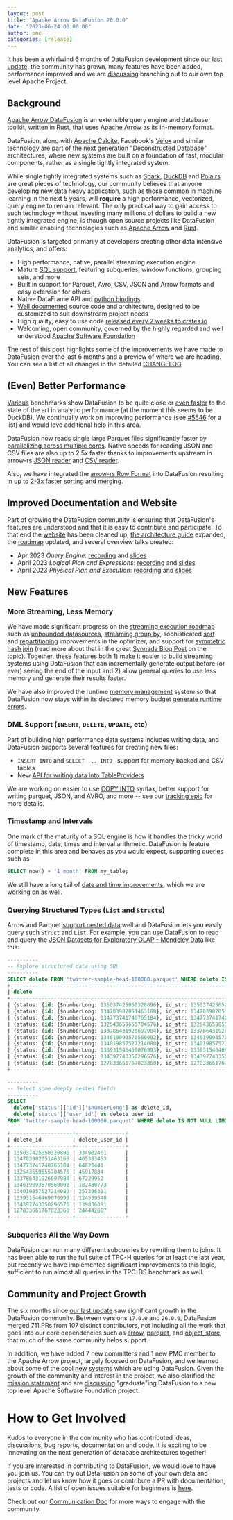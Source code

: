 ```yaml
---
layout: post
title: "Apache Arrow DataFusion 26.0.0"
date: "2023-06-24 00:00:00"
author: pmc
categories: [release]
---
```


<!--
{% comment %}
Licensed to the Apache Software Foundation (ASF) under one or more
contributor license agreements.  See the NOTICE file distributed with
this work for additional information regarding copyright ownership.
The ASF licenses this file to you under the Apache License, Version 2.0
(the "License"); you may not use this file except in compliance with
the License.  You may obtain a copy of the License at

http://www.apache.org/licenses/LICENSE-2.0

Unless required by applicable law or agreed to in writing, software
distributed under the License is distributed on an "AS IS" BASIS,
WITHOUT WARRANTIES OR CONDITIONS OF ANY KIND, either express or implied.
See the License for the specific language governing permissions and
limitations under the License.
{% endcomment %}
-->

It has been a whirlwind 6 months of DataFusion development since [our
last update]: the community has grown, many features have been added,
performance improved and we are [discussing] branching out to our own
top level Apache Project.

## Background

[Apache Arrow DataFusion] is an extensible query engine and database
toolkit, written in [Rust], that uses [Apache Arrow] as its in-memory
format.

[apache arrow datafusion]: https://arrow.apache.org/datafusion/
[apache arrow]: https://arrow.apache.org
[rust]: https://www.rust-lang.org/

DataFusion, along with [Apache Calcite], Facebook's [Velox] and
similar technology are part of the next generation "[Deconstructed
Database]" architectures, where new systems are built on a foundation
of fast, modular components, rather as a single tightly integrated
system.

[apache calcite]: https://calcite.apache.org
[velox]: https://github.com/facebookincubator/velox
[deconstructed database]: https://www.usenix.org/publications/login/winter2018/khurana
[spark]: https://spark.apache.org/
[duckdb]: https://duckdb.org
[pola.rs]: https://www.pola.rs/


While single tightly integrated systems such as [Spark], [DuckDB] and
[Pola.rs] are great pieces of technology, our community believes that
anyone developing new data heavy application, such as those common in
machine learning in the next 5 years, will **require** a high
performance, vectorized, query engine to remain relevant. The only
practical way to gain access to such technology without investing many
millions of dollars to build a new tightly integrated engine, is
though open source projects like DataFusion and similar enabling
technologies such as [Apache Arrow] and [Rust].

DataFusion is targeted primarily at developers creating other data
intensive analytics, and offers:

- High performance, native, parallel streaming execution engine
- Mature [SQL support], featuring  subqueries, window functions, grouping sets, and more
- Built in support for Parquet, Avro, CSV, JSON and Arrow formats and easy extension for others
- Native DataFrame API and [python bindings]
- [Well documented] source code and architecture, designed to be customized to suit downstream project needs
- High quality, easy to use code [released every 2 weeks to crates.io]
- Welcoming, open community, governed by the highly regarded and well understood [Apache Software Foundation]

The rest of this post highlights some of the improvements we have made
to DataFusion over the last 6 months and a preview of where we are
heading. You can see a list of all changes in the detailed
[CHANGELOG].

[SQL support]: https://arrow.apache.org/datafusion/user-guide/sql/index.html
[apache software foundation]: https://www.apache.org/
[well documented]: https://docs.rs/datafusion/latest/datafusion/index.html
[python bindings]: https://arrow.apache.org/datafusion-python/
[changelog]: https://github.com/apache/arrow-datafusion/blob/main/datafusion/CHANGELOG.md
[released every 2 weeks to crates.io]: https://crates.io/crates/datafusion/versions

## (Even) Better Performance

[Various] benchmarks show DataFusion to be quite close or [even
faster] to the state of the art in analytic performance (at the moment
this seems to be DuckDB). We continually work on improving performance
(see [#5546] for a list) and would love additional help in this area.

[various]: https://voltrondata.com/resources/speeds-and-feeds-hardware-and-software-matter
[even faster]: https://github.com/tustvold/access-log-bench
[#5546]: https://github.com/apache/arrow-datafusion/issues/5546

DataFusion now reads single large Parquet files significantly faster by
[parallelizing across multiple cores]. Native speeds for reading JSON
and CSV files are also up to 2.5x faster thanks to improvements
upstream in arrow-rs [JSON reader] and [CSV reader].

[parallelizing across multiple cores]: https://github.com/apache/arrow-datafusion/pull/5057
[json reader]: https://github.com/apache/arrow-rs/pull/3479#issuecomment-1384353159
[csv reader]: https://github.com/apache/arrow-rs/pull/3365

Also, we have integrated the [arrow-rs Row Format] into DataFusion resulting in up to [2-3x faster sorting and merging].

[arrow-rs row format]: https://arrow.apache.org/blog/2022/11/07/multi-column-sorts-in-arrow-rust-part-1/
[2-3x faster sorting and merging]: https://github.com/apache/arrow-datafusion/pull/6163

## Improved Documentation and Website

Part of growing the DataFusion community is ensuring that DataFusion's
features are understood and that it is easy to contribute and
participate. To that end the [website] has been cleaned up, [the
architecture guide] expanded, the [roadmap] updated, and several
overview talks created:

- Apr 2023 _Query Engine_: [recording](https://youtu.be/NVKujPxwSBA) and [slides](https://docs.google.com/presentation/d/1D3GDVas-8y0sA4c8EOgdCvEjVND4s2E7I6zfs67Y4j8/edit#slide=id.p)
- April 2023 _Logical Plan and Expressions_: [recording](https://youtu.be/EzZTLiSJnhY) and [slides](https://docs.google.com/presentation/d/1ypylM3-w60kVDW7Q6S99AHzvlBgciTdjsAfqNP85K30)
- April 2023 _Physical Plan and Execution_: [recording](https://youtu.be/2jkWU3_w6z0) and [slides](https://docs.google.com/presentation/d/1cA2WQJ2qg6tx6y4Wf8FH2WVSm9JQ5UgmBWATHdik0hg)

[website]: https://arrow.apache.org/datafusion/
[the architecture guide]: https://docs.rs/datafusion/latest/datafusion/index.html#architecture
[roadmap]: https://arrow.apache.org/datafusion/contributor-guide/roadmap.html

## New Features

### More Streaming, Less Memory

We have made significant progress on the [streaming execution roadmap]
such as [unbounded datasources], [streaming group by], sophisticated
[sort] and [repartitioning] improvements in the optimizer, and support
for [symmetric hash join] (read more about that in the great [Synnada
Blog Post] on the topic). Together, these features both 1) make it
easier to build streaming systems using DataFusion that can
incrementally generate output before (or ever) seeing the end of the
input and 2) allow general queries to use less memory and generate their
results faster.

We have also improved the runtime [memory management] system so that
DataFusion now stays within its declared memory budget [generate
runtime errors].

[sort]: https://docs.rs/datafusion/latest/datafusion/physical_optimizer/global_sort_selection/index.html
[repartitioning]: https://docs.rs/datafusion/latest/datafusion/physical_optimizer/repartition/index.html
[streaming execution roadmap]: https://github.com/apache/arrow-datafusion/issues/4285
[unbounded datasources]: https://docs.rs/datafusion/latest/datafusion/physical_plan/trait.ExecutionPlan.html#method.unbounded_output
[streaming group by]: https://docs.rs/datafusion/latest/datafusion/physical_plan/aggregates/enum.GroupByOrderMode.html
[symmetric hash join]: https://docs.rs/datafusion/latest/datafusion/physical_plan/joins/struct.SymmetricHashJoinExec.html
[synnada blog post]: https://www.synnada.ai/blog/general-purpose-stream-joins-via-pruning-symmetric-hash-joins
[memory management]: https://docs.rs/datafusion/latest/datafusion/execution/memory_pool/index.html
[generate runtime errors]: https://github.com/apache/arrow-datafusion/issues/3941

### DML Support (`INSERT`, `DELETE`, `UPDATE`, etc)

Part of building high performance data systems includes writing data,
and DataFusion supports several features for creating new files:

- `INSERT INTO` and `SELECT ... INTO ` support for memory backed and CSV tables
- New [API for writing data into TableProviders]

We are working on easier to use [COPY INTO] syntax, better support
for writing parquet, JSON, and AVRO, and more -- see our [tracking epic]
for more details.

[tracking epic]: https://github.com/apache/arrow-datafusion/issues/6569
[api for writing data into tableproviders]: https://docs.rs/datafusion/latest/datafusion/physical_plan/insert/trait.DataSink.html
[tracking epic]: https://github.com/apache/arrow-datafusion/issues/6569
[copy into]: https://github.com/apache/arrow-datafusion/issues/5654

### Timestamp and Intervals

One mark of the maturity of a SQL engine is how it handles the tricky
world of timestamp, date, times and interval arithmetic. DataFusion is
feature complete in this area and behaves as you would expect,
supporting queries such as

```sql
SELECT now() + '1 month' FROM my_table;
```

We still have a long tail of [date and time improvements], which we are working on as well.

[date and time improvements]: https://github.com/apache/arrow-datafusion/issues/3148

### Querying Structured Types (`List` and `Struct`s)

Arrow and Parquet [support nested data] well and DataFusion lets you
easily query such `Struct` and `List`. For example, you can use
DataFusion to read and query the [JSON Datasets for Exploratory OLAP -
Mendeley Data] like this:

[support nested data]: https://arrow.apache.org/blog/2022/10/08/arrow-parquet-encoding-part-2/
[json datasets for exploratory olap - mendeley data]: https://data.mendeley.com/datasets/ct8f9skv97

```sql
----------
-- Explore structured data using SQL
----------
SELECT delete FROM 'twitter-sample-head-100000.parquet' WHERE delete IS NOT NULL limit 10;
+---------------------------------------------------------------------------------------------------------------------------+
| delete                                                                                                                    |
+---------------------------------------------------------------------------------------------------------------------------+
| {status: {id: {$numberLong: 135037425050320896}, id_str: 135037425050320896, user_id: 334902461, user_id_str: 334902461}} |
| {status: {id: {$numberLong: 134703982051463168}, id_str: 134703982051463168, user_id: 405383453, user_id_str: 405383453}} |
| {status: {id: {$numberLong: 134773741740765184}, id_str: 134773741740765184, user_id: 64823441, user_id_str: 64823441}}   |
| {status: {id: {$numberLong: 132543659655704576}, id_str: 132543659655704576, user_id: 45917834, user_id_str: 45917834}}   |
| {status: {id: {$numberLong: 133786431926697984}, id_str: 133786431926697984, user_id: 67229952, user_id_str: 67229952}}   |
| {status: {id: {$numberLong: 134619093570560002}, id_str: 134619093570560002, user_id: 182430773, user_id_str: 182430773}} |
| {status: {id: {$numberLong: 134019857527214080}, id_str: 134019857527214080, user_id: 257396311, user_id_str: 257396311}} |
| {status: {id: {$numberLong: 133931546469076993}, id_str: 133931546469076993, user_id: 124539548, user_id_str: 124539548}} |
| {status: {id: {$numberLong: 134397743350296576}, id_str: 134397743350296576, user_id: 139836391, user_id_str: 139836391}} |
| {status: {id: {$numberLong: 127833661767823360}, id_str: 127833661767823360, user_id: 244442687, user_id_str: 244442687}} |
+---------------------------------------------------------------------------------------------------------------------------+

----------
-- Select some deeply nested fields
----------
SELECT
  delete['status']['id']['$numberLong'] as delete_id,
  delete['status']['user_id'] as delete_user_id
FROM 'twitter-sample-head-100000.parquet' WHERE delete IS NOT NULL LIMIT 10;

+--------------------+----------------+
| delete_id          | delete_user_id |
+--------------------+----------------+
| 135037425050320896 | 334902461      |
| 134703982051463168 | 405383453      |
| 134773741740765184 | 64823441       |
| 132543659655704576 | 45917834       |
| 133786431926697984 | 67229952       |
| 134619093570560002 | 182430773      |
| 134019857527214080 | 257396311      |
| 133931546469076993 | 124539548      |
| 134397743350296576 | 139836391      |
| 127833661767823360 | 244442687      |
+--------------------+----------------+
```

### Subqueries All the Way Down

DataFusion can run many different subqueries by rewriting them to
joins. It has been able to run the full suite of TPC-H queries for at
least the last year, but recently we have implemented significant
improvements to this logic, sufficient to run almost all queries in
the TPC-DS benchmark as well.

## Community and Project Growth

The six months since [our last update] saw significant growth in
the DataFusion community. Between versions `17.0.0` and `26.0.0`,
DataFusion merged 711 PRs from 107 distinct contributors, not
including all the work that goes into our core dependencies such as
[arrow](https://crates.io/crates/arrow),
[parquet](https://crates.io/crates/parquet), and
[object_store](https://crates.io/crates/object_store), that much of
the same community helps support.

In addition, we have added 7 new committers and 1 new PMC member to
the Apache Arrow project, largely focused on DataFusion, and we
learned about some of the cool [new systems] which are using
DataFusion. Given the growth of the community and interest in the
project, we also clarified the [mission statement] and are
[discussing] "graduate"ing DataFusion to a new top level
Apache Software Foundation project.

[our last update]: https://arrow.apache.org/blog/2023/01/19/datafusion-16.0.0
[new systems]: https://arrow.apache.org/datafusion/user-guide/introduction.html#known-users
[mission statement]: https://github.com/apache/arrow-datafusion/discussions/6441
[discussing]: https://github.com/apache/arrow-datafusion/discussions/6475

<!--
$ git log --pretty=oneline 17.0.0..26.0.0 . | wc -l
     711

$ git shortlog -sn 17.0.0..26.0.0 . | wc -l
      107
-->

# How to Get Involved

Kudos to everyone in the community who has contributed ideas,
discussions, bug reports, documentation and code. It is exciting to be
innovating on the next generation of database architectures together!

If you are interested in contributing to DataFusion, we would love to
have you join us. You can try out DataFusion on some of your own
data and projects and let us know how it goes or contribute a PR with
documentation, tests or code. A list of open issues suitable for
beginners is [here].

Check out our [Communication Doc] for more ways to engage with the
community.

[here]: https://github.com/apache/arrow-datafusion/issues?q=is%3Aissue+is%3Aopen+label%3A%22good+first+issue%22
[communication doc]: https://arrow.apache.org/datafusion/contributor-guide/communication.html
